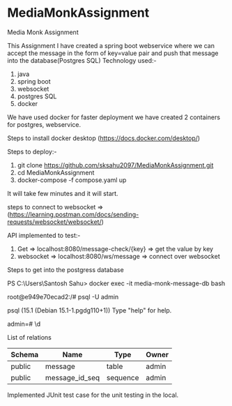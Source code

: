 # MediaMonkAssignment
Media Monk Assignment

This Assignment I have created a spring boot webservice where we can accept the message in the form of key=value pair and push that message into the database(Postgres SQL)
Technology used:-
  1. java
  2. spring boot
  3. websocket
  4. postgres SQL
  5. docker
  
We have used docker for faster deployment we have created 2 containers for postgres, webservice.

Steps to install docker desktop (https://docs.docker.com/desktop/)

Steps to deploy:-
   1. git clone https://github.com/sksahu2097/MediaMonkAssignment.git
   2. cd MediaMonkAssignment
   3. docker-compose -f compose.yaml up

It will take few minutes and it will start.

steps to connect to websocket => (https://learning.postman.com/docs/sending-requests/websocket/websocket/)

API implemented to test:-
 1. Get => localhost:8080/message-check/{key} =>  get the value by key
 2. websocket => localhost:8080/ws/message => connect over websocket
 
Steps to get into the postgress database

PS C:\Users\Santosh Sahu> docker exec -it media-monk-message-db bash

root@e949e70ecad2:/# psql -U admin

psql (15.1 (Debian 15.1-1.pgdg110+1))
Type "help" for help.

admin=# \d

List of relations

 Schema |      Name      |   Type   | Owner
--- | --- | --- | ---
public | message        | table    | admin
public | message_id_seq | sequence | admin


Implemented JUnit test case for the unit testing in the local.
